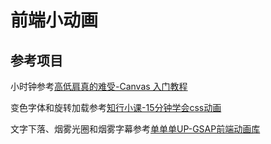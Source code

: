 # 前端小动画

## 参考项目

小时钟参考[高低肩真的难受-Canvas 入门教程](https://www.bilibili.com/video/BV1os4y1H7FB)

变色字体和旋转加载参考[知行小课-15分钟学会css动画](https://www.bilibili.com/video/BV1AC4y1w7FH)

文字下落、烟雾光圈和烟雾字幕参考[单单单UP-GSAP前端动画库](https://www.bilibili.com/video/BV1Br4y1j7BW)
